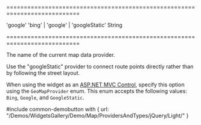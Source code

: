 ===========================================================================
<!--default-->'google'<!--/default-->
<!--acceptValues-->'bing' | 'google' | 'googleStatic'<!--/acceptValues-->
<!--type-->String<!--/type-->
===========================================================================

<!--shortDescription-->
The name of the current map data provider.
<!--/shortDescription-->

<!--fullDescription-->
Use the "googleStatic" provider to connect route points directly rather than by following the street layout.

When using the widget as an [ASP.NET MVC Control](/Documentation/Guide/ASP.NET_MVC_Controls/Fundamentals/), specify this option using the `GeoMapProvider` enum. This enum accepts the following values: `Bing`, `Google`, and `GoogleStatic`.

#include common-demobutton with {
    url: "/Demos/WidgetsGallery/Demo/Map/ProvidersAndTypes/jQuery/Light/"
}
<!--/fullDescription-->